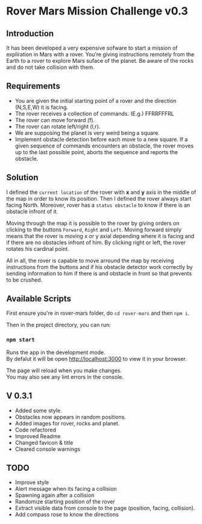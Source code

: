 # Rover Mars Mission Challenge v0.3

## Introduction

It has been developed a very expensive sofware to start a mission of expliration in Mars with a rover.
You’re giving instructions remotely from the Earth to a rover to explore Mars suface of the planet.
Be aware of the rocks and do not take collision with them.

## Requirements

- You are given the initial starting point of a rover and the direction (N,S,E,W)
  it is facing.
- The rover receives a collection of commands. (E.g.) FFRRFFFRL
- The rover can move forward (f).
- The rover can rotate left/right (l,r).
- We are supposing the planet is very weird being a square.
- Implement obstacle detection before each move to a new square. If a given
  sequence of commands encounters an obstacle, the rover moves up to the last
  possible point, aborts the sequence and reports the obstacle.

## Solution

I defined the `current location` of the rover with **x** and **y** axis in the middle of the map in order to know its position. Then I defined the rover always start facing North. Moreover, rover has a `status obstacle` to know if there is an obstacle infront of it.

Moving through the map it is possible to the rover by giving orders on clicking to the buttons `Forward`, `Right` and `Left`. Moving forward simply means that the rover is moving x or y axial depending where it is facing and if there are no obstacles infront of him. By clicking right or left, the rover rotates his cardinal point.

All in all, the rover is capable to move arround the map by receiving instructions from the buttons and if his obstacle detector work correctly by sending information to him if there is and obstacle in front so that prevents to be crushed.

## Available Scripts

First ensure you're in rover-mars folder, do `cd rover-mars` and then `npm i`.

Then in the project directory, you can run:

### `npm start`

Runs the app in the development mode.\
By defalut it will be open [http://localhost:3000](http://localhost:3000) to view it in your browser.

The page will reload when you make changes.\
You may also see any lint errors in the console.

## V 0.3.1

- Added some style.
- Obstacles now appears in random positions.
- Added images for rover, rocks and planet.
- Code refactored
- Improved Readme
- Changed favicon & title
- Cleared console warnings

## TODO

- Improve style
- Alert message when its facing a collision
- Spawning again after a collision
- Randomize starting position of the rover
- Extract visible data from console to the page (position, facing, collision).
- Add compass rose to know the directions
